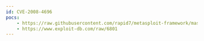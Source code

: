 ```yaml
---
id: CVE-2008-4696
pocs:
    - https://raw.githubusercontent.com/rapid7/metasploit-framework/master/modules/exploits/multi/browser/opera_historysearch.rb
    - https://www.exploit-db.com/raw/6801
---
```

